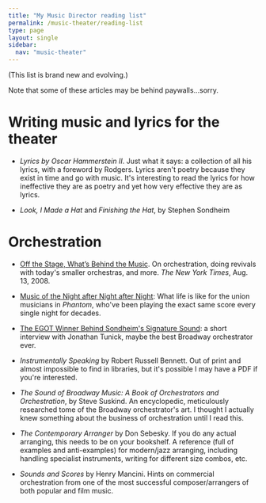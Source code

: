 ```yaml
---
title: "My Music Director reading list"
permalink: /music-theater/reading-list
type: page
layout: single
sidebar:
  nav: "music-theater"
---
```


(This list is brand new and evolving.)

Note that some of these articles may be behind paywalls...sorry.

# Writing music and lyrics for the theater

* _Lyrics by Oscar Hammerstein II_.  Just what it says: a collection
of all his lyrics, with a foreword by Rodgers.  Lyrics aren't poetry because they
exist in time and go with music.  It's  interesting to
read the lyrics for how ineffective they are as poetry and yet how
very effective they are as lyrics.

* _Look, I Made a Hat_ and _Finishing the Hat_, by Stephen Sondheim

# Orchestration

* [Off the Stage, What’s Behind the
Music](https://www.nytimes.com/2008/08/17/theater/17elli.html?unlocked_article_code=0mTWF2zXz43lLcFarTKa9fZDn7Exv-zo9JE0aIrLVWX2lRTkkcQ-rHeCB0LUAjD_aKn0pk15O-htj6yk4c3n5DT1Nw73DLlO0q8kUW2jylUhOG4BXhYzl-KSATx9BA6XfPQRloFheWoPyag4NRpWeImUtkS-4VOgUT-xvKG7DBnWUt-pOiwH8yZcLirty-P36pCrgPdYbWPNBuDryuI8ug7aa0XSRYk0sHjRtk2ZbnevjGxhjGWXGE5aoz4xbSqNeJNmlpvCfKlRxgkPX4dvwkkLQ9snsiePJ8IWv_MsiJ0PPk_BSfu9mYjmOEwsScpX&smid=url-share).
On orchestration, doing revivals with today's smaller orchestras, and more.
_The New York Times_, Aug. 13, 2008.

* [Music of the Night after Night after
Night](https://www.thisamericanlife.org/796/what-lies-beneath/act-one-5):
What life is like for the union musicians in _Phantom_, who've been
playing the exact same score every single night for decades.

* [The EGOT Winner Behind Sondheim's Signature
Sound](https://www.nytimes.com/2024/01/10/theater/jonathan-tunick-stephen-sondheim-broadway.html):
a short interview with Jonathan Tunick, maybe the best Broadway
orchestrator ever.

* _Instrumentally Speaking_ by Robert Russell Bennett.  Out of print
and almost impossible to find in libraries,
but it's possible I may have a PDF if you're interested.

* _The Sound of Broadway Music: A Book of Orchestrators and
Orchestration_, by Steve Suskind.  An encyclopedic, meticulously
researched tome of the Broadway orchestrator's art.  I thought I
actually knew something about the business of orchestration until I
read this.

* _The Contemporary Arranger_ by Don Sebesky.  If you do any actual
arranging, this needs to be on your bookshelf.  A reference (full of
examples and anti-examples) for  modern/jazz arranging, including
handling specialist instruments, writing for different size combos,
etc.

* _Sounds and Scores_ by Henry Mancini.  Hints on commercial
orchestration from one of the most successful composer/arrangers of
both popular and film music.
